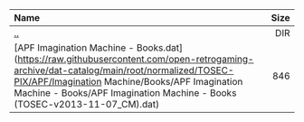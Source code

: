 |Name|Size|
|:---|---:|
|[..](../index.html)|DIR|
|[APF Imagination Machine - Books.dat](https://raw.githubusercontent.com/open-retrogaming-archive/dat-catalog/main/root/normalized/TOSEC-PIX/APF/Imagination Machine/Books/APF Imagination Machine - Books/APF Imagination Machine - Books (TOSEC-v2013-11-07_CM).dat)|846|
